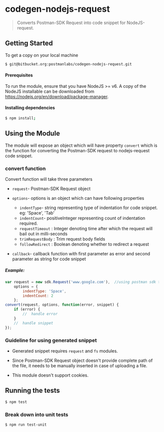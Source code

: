 # codegen-nodejs-request

> Converts Postman-SDK Request into code snippet for NodeJS-request.

## Getting Started
 To get a copy on your local machine
```bash
$ git@bitbucket.org:postmanlabs/codegen-nodejs-request.git
```

#### Prerequisites
To run the module, ensure that you have NodeJS >= v6. A copy of the NodeJS installable can be downloaded from https://nodejs.org/en/download/package-manager.

#### Installing dependencies
```bash
$ npm install;
```

## Using the Module
The module will expose an object which will have property `convert` which is the function for converting the Postman-SDK request to nodejs-request code snippet.

### convert function
Convert function will take three parameters
* `request`- Postman-SDK Request object

* `options`- options is an object which can have following properties
    * `indentType`- string representing type of indentation for code snippet. eg: 'Space', 'Tab'
    * `indentCount`- positiveInteger representing count of indentation required.
    * `requestTimeout` : Integer denoting time after which the request will bail out in milli-seconds
    * `trimRequestBody` : Trim request body fields
    * `followRedirect` : Boolean denoting whether to redirect a request

* `callback`- callback function with first parameter as error and second parameter as string for code snippet

##### Example:
```js
var request = new sdk.Request('www.google.com'),  //using postman sdk to create request  
    options = {
        indentType: 'Space',
        indentCount: 2
    };
convert(request, options, function(error, snippet) {
    if (error) {
        //  handle error
    }
    //  handle snippet
});
```

### Guideline for using generated snippet
* Generated snippet requires `request` and `fs` modules.

* Since Postman-SDK Request object doesn't provide complete path of the file, it needs to be manually inserted in case of uploading a file.

* This module doesn't support cookies.


## Running the tests

```bash
$ npm test
```

### Break down into unit tests

```bash
$ npm run test-unit
```